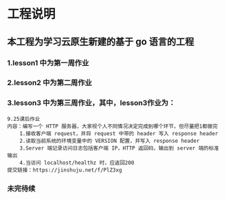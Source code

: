 # 工程说明

## 本工程为学习云原生新建的基于 go 语言的工程
### 1.lesson1 中为第一周作业
### 2.lesson2 中为第二周作业
### 3.lesson3 中为第三周作业，其中，lesson3作业为：
```
9.25课后作业
内容：编写一个 HTTP 服务器，大家视个人不同情况决定完成到哪个环节，但尽量把1都做完
    1.接收客户端 request，并将 request 中带的 header 写入 response header
    2.读取当前系统的环境变量中的 VERSION 配置，并写入 response header
    3.Server 端记录访问日志包括客户端 IP，HTTP 返回码，输出到 server 端的标准输出
    4.当访问 localhost/healthz 时，应返回200
提交链接：https://jinshuju.net/f/PlZ3xg
```
### 未完待续